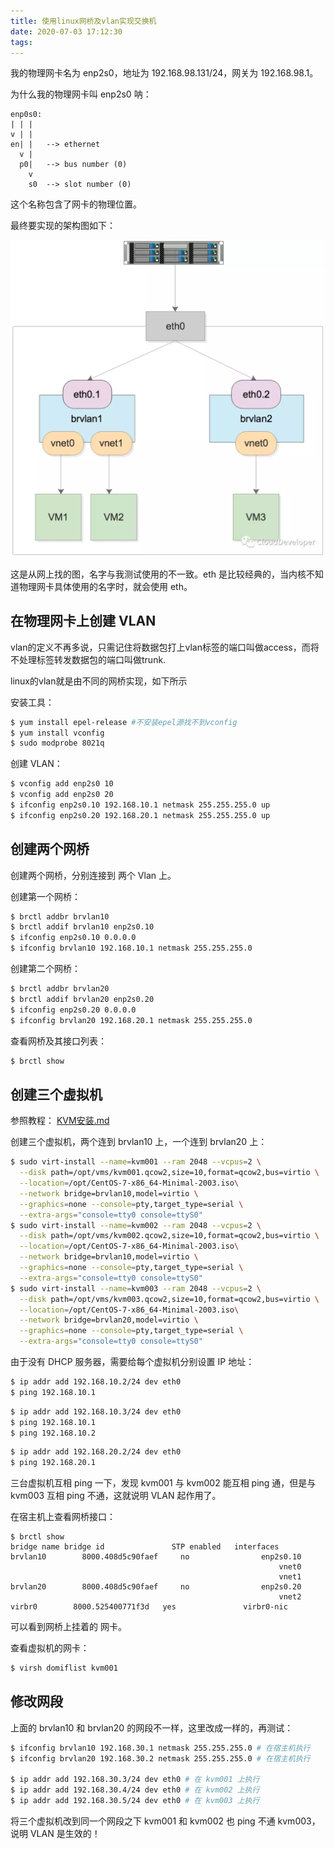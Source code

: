 ```yaml
---
title: 使用linux网桥及vlan实现交换机
date: 2020-07-03 17:12:30
tags:
---
```


我的物理网卡名为 enp2s0，地址为 192.168.98.131/24，网关为 192.168.98.1。

为什么我的物理网卡叫 enp2s0 呐：

```
enp0s0:
| | |
v | |
en| |   --> ethernet
  v |
  p0|   --> bus number (0)
    v
    s0  --> slot number (0)
```

这个名称包含了网卡的物理位置。

最终要实现的架构图如下：

![img](../../resource/431521-20190226110432588-1642736377.png)

这是从网上找的图，名字与我测试使用的不一致。eth 是比较经典的，当内核不知道物理网卡具体使用的名字时，就会使用 eth。



## 在物理网卡上创建 VLAN

vlan的定义不再多说，只需记住将数据包打上vlan标签的端口叫做access，而将不处理标签转发数据包的端口叫做trunk.

linux的vlan就是由不同的网桥实现，如下所示

安装工具：

```bash
$ yum install epel-release #不安装epel源找不到vconfig
$ yum install vconfig
$ sudo modprobe 8021q
```

创建 VLAN：

```bash
$ vconfig add enp2s0 10
$ vconfig add enp2s0 20
$ ifconfig enp2s0.10 192.168.10.1 netmask 255.255.255.0 up
$ ifconfig enp2s0.20 192.168.20.1 netmask 255.255.255.0 up
```



## 创建两个网桥

创建两个网桥，分别连接到 两个 Vlan 上。

创建第一个网桥：

```bash
$ brctl addbr brvlan10
$ brctl addif brvlan10 enp2s0.10
$ ifconfig enp2s0.10 0.0.0.0
$ ifconfig brvlan10 192.168.10.1 netmask 255.255.255.0
```

创建第二个网桥：

```bash
$ brctl addbr brvlan20
$ brctl addif brvlan20 enp2s0.20
$ ifconfig enp2s0.20 0.0.0.0
$ ifconfig brvlan20 192.168.20.1 netmask 255.255.255.0
```

查看网桥及其接口列表：

```bash
$ brctl show
```



## 创建三个虚拟机

参照教程： [KVM安装.md](../KVM/KVM安装.md) 

创建三个虚拟机，两个连到 brvlan10 上，一个连到 brvlan20 上：

```bash
$ sudo virt-install --name=kvm001 --ram 2048 --vcpus=2 \
  --disk path=/opt/vms/kvm001.qcow2,size=10,format=qcow2,bus=virtio \
  --location=/opt/CentOS-7-x86_64-Minimal-2003.iso\
  --network bridge=brvlan10,model=virtio \
  --graphics=none --console=pty,target_type=serial \
  --extra-args="console=tty0 console=ttyS0"
$ sudo virt-install --name=kvm002 --ram 2048 --vcpus=2 \
  --disk path=/opt/vms/kvm002.qcow2,size=10,format=qcow2,bus=virtio \
  --location=/opt/CentOS-7-x86_64-Minimal-2003.iso\
  --network bridge=brvlan10,model=virtio \
  --graphics=none --console=pty,target_type=serial \
  --extra-args="console=tty0 console=ttyS0"
$ sudo virt-install --name=kvm003 --ram 2048 --vcpus=2 \
  --disk path=/opt/vms/kvm003.qcow2,size=10,format=qcow2,bus=virtio \
  --location=/opt/CentOS-7-x86_64-Minimal-2003.iso\
  --network bridge=brvlan20,model=virtio \
  --graphics=none --console=pty,target_type=serial \
  --extra-args="console=tty0 console=ttyS0"
```

由于没有 DHCP 服务器，需要给每个虚拟机分别设置 IP 地址：

```bash
$ ip addr add 192.168.10.2/24 dev eth0
$ ping 192.168.10.1
```

```bash
$ ip addr add 192.168.10.3/24 dev eth0
$ ping 192.168.10.1
$ ping 192.168.10.2
```

```bash
$ ip addr add 192.168.20.2/24 dev eth0
$ ping 192.168.20.1
```

三台虚拟机互相 ping 一下，发现 kvm001 与 kvm002 能互相 ping 通，但是与 kvm003 互相 ping 不通，这就说明 VLAN 起作用了。

在宿主机上查看网桥接口：

```
$ brctl show
bridge name	bridge id		        STP enabled	  interfaces
brvlan10		8000.408d5c90faef	  no		        enp2s0.10
							                                vnet0
							                                vnet1
brvlan20		8000.408d5c90faef	  no		        enp2s0.20
							                                vnet2
virbr0		  8000.525400771f3d	  yes		        virbr0-nic
```

可以看到网桥上挂着的 网卡。

查看虚拟机的网卡：

```bash
$ virsh domiflist kvm001
```



## 修改网段

上面的 brvlan10 和 brvlan20 的网段不一样，这里改成一样的，再测试：

```bash
$ ifconfig brvlan10 192.168.30.1 netmask 255.255.255.0 # 在宿主机执行
$ ifconfig brvlan20 192.168.30.2 netmask 255.255.255.0 # 在宿主机执行

$ ip addr add 192.168.30.3/24 dev eth0 # 在 kvm001 上执行
$ ip addr add 192.168.30.4/24 dev eth0 # 在 kvm002 上执行
$ ip addr add 192.168.30.5/24 dev eth0 # 在 kvm003 上执行
```

将三个虚拟机改到同一个网段之下 kvm001 和 kvm002 也 ping 不通 kvm003，说明 VLAN 是生效的！





